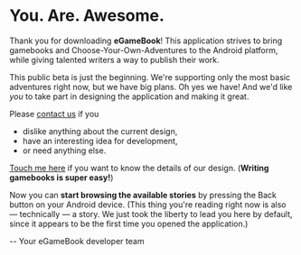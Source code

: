 # You. Are. Awesome.

Thank you for downloading **eGameBook**! This application strives to bring gamebooks and Choose-Your-Own-Adventures to the Android platform, while giving talented writers a way to publish their work.

This public beta is just the beginning. We're supporting only the most basic adventures right now, but we have big plans. Oh yes we have! And we'd like *you* to take part in designing the application and making it great.

Please [contact us](contact.html) if you

* dislike anything about the current design,
* have an interesting idea for development,
* or need anything else.

[Touch me here](details.html) if you want to know the details of our design. (**Writing gamebooks is super easy!**)

Now you can **start browsing the available stories** by pressing the Back button on your Android device. (This thing you're reading right now is also &mdash; technically &mdash; a story. We just took the liberty to lead you here by default, since it appears to be the first time you opened the application.)

-- Your eGameBook developer team